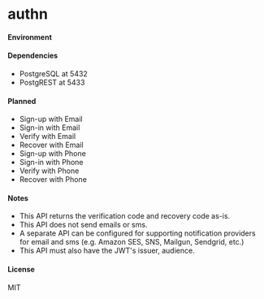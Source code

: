 # authn

#### Environment



#### Dependencies

- PostgreSQL at 5432
- PostgREST at 5433

#### Planned

- Sign-up with Email
- Sign-in with Email
- Verify with Email
- Recover with Email
- Sign-up with Phone
- Sign-in with Phone
- Verify with Phone
- Recover with Phone

#### Notes

- This API returns the verification code and recovery code as-is.
- This API does not send emails or sms.
- A separate API can be configured for supporting notification providers for email and sms (e.g. Amazon SES, SNS, Mailgun, Sendgrid, etc.)
- This API must also have the JWT's issuer, audience.

#### License

MIT